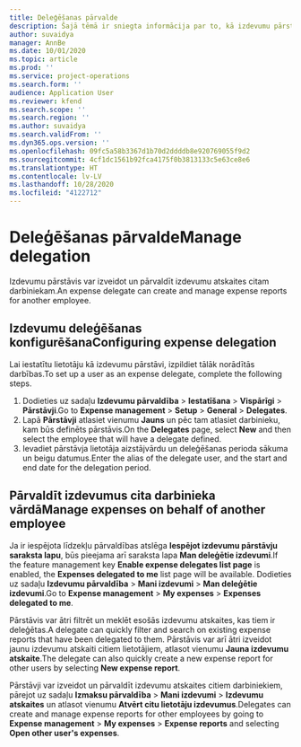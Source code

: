 ```yaml
---
title: Deleģēšanas pārvalde
description: Šajā tēmā ir sniegta informācija par to, kā izdevumu pārstāvis var izveidot un pārvaldīt izdevumu atskaites citam darbiniekam.
author: suvaidya
manager: AnnBe
ms.date: 10/01/2020
ms.topic: article
ms.prod: ''
ms.service: project-operations
ms.search.form: ''
audience: Application User
ms.reviewer: kfend
ms.search.scope: ''
ms.search.region: ''
ms.author: suvaidya
ms.search.validFrom: ''
ms.dyn365.ops.version: ''
ms.openlocfilehash: 09fc5a58b3367d1b70d2ddddb8e920769055f9d2
ms.sourcegitcommit: 4cf1dc1561b92fca4175f0b3813133c5e63ce8e6
ms.translationtype: HT
ms.contentlocale: lv-LV
ms.lasthandoff: 10/28/2020
ms.locfileid: "4122712"
---
```

# <a name="manage-delegation"></a><span data-ttu-id="da042-103">Deleģēšanas pārvalde</span><span class="sxs-lookup"><span data-stu-id="da042-103">Manage delegation</span></span>
<span data-ttu-id="da042-104">Izdevumu pārstāvis var izveidot un pārvaldīt izdevumu atskaites citam darbiniekam.</span><span class="sxs-lookup"><span data-stu-id="da042-104">An expense delegate can create and manage expense reports for another employee.</span></span>

## <a name="configuring-expense-delegation"></a><span data-ttu-id="da042-105">Izdevumu deleģēšanas konfigurēšana</span><span class="sxs-lookup"><span data-stu-id="da042-105">Configuring expense delegation</span></span>

<span data-ttu-id="da042-106">Lai iestatītu lietotāju kā izdevumu pārstāvi, izpildiet tālāk norādītās darbības.</span><span class="sxs-lookup"><span data-stu-id="da042-106">To set up a user as an expense delegate, complete the following steps.</span></span> 
1. <span data-ttu-id="da042-107">Dodieties uz sadaļu **Izdevumu pārvaldība** > **Iestatīšana** > **Vispārīgi** > **Pārstāvji**.</span><span class="sxs-lookup"><span data-stu-id="da042-107">Go to **Expense management** > **Setup** > **General** > **Delegates**.</span></span> 
2. <span data-ttu-id="da042-108">Lapā **Pārstāvji** atlasiet vienumu **Jauns** un pēc tam atlasiet darbinieku, kam būs definēts pārstāvis.</span><span class="sxs-lookup"><span data-stu-id="da042-108">On the **Delegates** page, select **New** and then select the employee that will have a delegate defined.</span></span> 
3. <span data-ttu-id="da042-109">Ievadiet pārstāvja lietotāja aizstājvārdu un deleģēšanas perioda sākuma un beigu datumus.</span><span class="sxs-lookup"><span data-stu-id="da042-109">Enter the alias of the delegate user, and the start and end date for the delegation period.</span></span>

## <a name="manage-expenses-on-behalf-of-another-employee"></a><span data-ttu-id="da042-110">Pārvaldīt izdevumus cita darbinieka vārdā</span><span class="sxs-lookup"><span data-stu-id="da042-110">Manage expenses on behalf of another employee</span></span>

<span data-ttu-id="da042-111">Ja ir iespējota līdzekļu pārvaldības atslēga **Iespējot izdevumu pārstāvju saraksta lapu**, būs pieejama arī saraksta lapa **Man deleģētie izdevumi**.</span><span class="sxs-lookup"><span data-stu-id="da042-111">If the feature management key **Enable expense delegates list page** is enabled, the **Expenses delegated to me** list page will be available.</span></span> <span data-ttu-id="da042-112">Dodieties uz sadaļu **Izdevumu pārvaldība** > **Mani izdevumi** > **Man deleģētie izdevumi**.</span><span class="sxs-lookup"><span data-stu-id="da042-112">Go to **Expense management** > **My expenses** > **Expenses delegated to me**.</span></span>

<span data-ttu-id="da042-113">Pārstāvis var ātri filtrēt un meklēt esošās izdevumu atskaites, kas tiem ir deleģētas.</span><span class="sxs-lookup"><span data-stu-id="da042-113">A delegate can quickly filter and search on existing expense reports that have been delegated to them.</span></span> <span data-ttu-id="da042-114">Pārstāvis var arī ātri izveidot jaunu izdevumu atskaiti citiem lietotājiem, atlasot vienumu **Jauna izdevumu atskaite**.</span><span class="sxs-lookup"><span data-stu-id="da042-114">The delegate can also quickly create a new expense report for other users by selecting **New expense report**.</span></span>

<span data-ttu-id="da042-115">Pārstāvji var izveidot un pārvaldīt izdevumu atskaites citiem darbiniekiem, pārejot uz sadaļu **Izmaksu pārvaldība** > **Mani izdevumi** > **Izdevumu atskaites** un atlasot vienumu **Atvērt citu lietotāju izdevumus**.</span><span class="sxs-lookup"><span data-stu-id="da042-115">Delegates can create and manage expense reports for other employees by going to **Expense management** > **My expenses** > **Expense reports** and selecting **Open other user's expenses**.</span></span>
